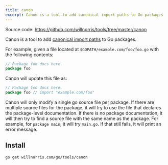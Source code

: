 ```yaml
---
title: canon
excerpt: Canon is a tool to add canonical import paths to Go packages
---
```

Source code: <https://github.com/willnorris/tools/tree/master/canon>

Canon is a tool to add [canonical import paths][] to Go packages.  

[canonical import paths]: https://golang.org/doc/go1.4#canonicalimports

For example, given a file located at `$GOPATH/example.com/foo/foo.go` with the
following contents:

```go
// Package foo docs here.
package foo
```

Canon will update this file as:

```go
// Package foo docs here.
package foo // import "example.com/foo"
```

Canon will only modify a single go source file per package.  If there are
multiple source files for the package, it will try to use the file that declares
the package-level documentation.  If there is no package documentation, it will
then try to find a source file with the same name as the package.  For example,
for `package main`, it will try `main.go`.  If that still fails, it will print
an error message.

## Install

```
go get willnorris.com/go/tools/canon
```
